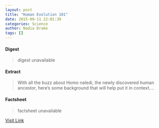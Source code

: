 ```yaml
---
layout: post
title: "Human Evolution 101"
date: 2015-09-11 22:01:39
categories: Science
author: Nadia Drake
tags: []
---
```



#### Digest
>digest unavailable

#### Extract
>With all the buzz about Homo naledi, the newly discovered human ancestor, here’s some background that will help put it in context....

#### Factsheet
>factsheet unavailable

[Visit Link](http://news.nationalgeographic.com/2015/09/human-evolution-101/)


